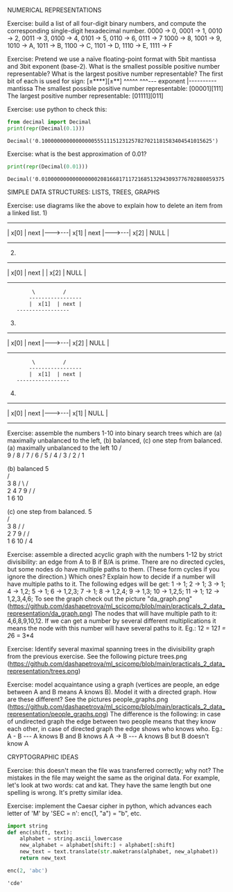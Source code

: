 NUMERICAL REPRESENTATIONS

Exercise: build a list of all four-digit binary numbers, and compute the corresponding single-digit hexadecimal number.
0000 -> 0, 0001 -> 1, 0010 -> 2, 0011 -> 3, 0100 -> 4, 0101 -> 5, 0110 -> 6, 0111 -> 7
1000 -> 8, 1001 -> 9, 1010 -> A, 1011 -> B, 1100 -> C, 1101 -> D, 1110 -> E, 1111 -> F

Exercise: Pretend we use a naïve floating-point format with 5bit mantissa and 3bit exponent (base-2).
What is the smallest possible positive number representable?
What is the largest positive number representable?
The first bit of each is used for sign:
	[±****][±**]
	 ^^^^^  ^^^--- exponent
	   |---------- mantissa
The smallest possible positive number representable: [00001][111]
The largest positive number representable: [01111][011]

Exercise: use python to check this:


```python
from decimal import Decimal
print(repr(Decimal(0.1)))
```

    Decimal('0.1000000000000000055511151231257827021181583404541015625')
    

Exercise: what is the best approximation of 0.01?


```python
print(repr(Decimal(0.01)))
```

    Decimal('0.01000000000000000020816681711721685132943093776702880859375')
    

SIMPLE DATA STRUCTURES: LISTS, TREES, GRAPHS

Exercise: use diagrams like the above to explain how to delete an item from a linked list.
1)
---------------       ---------------       ---------------
| x[0] | next |--->---| x[1] | next |--->---| x[2] | NULL | 
---------------       ---------------       ---------------
2)
---------------       ---------------
| x[0] | next |       | x[2] | NULL | 
---------------       ---------------
            \         /
           -----------------
           |  x[1]  | next |
	   -----------------
3)
---------------       ---------------
| x[0] | next |--->---| x[2] | NULL | 
---------------       ---------------
            \         /
           -----------------
           |  x[1]  | next |
	   -----------------
4)
---------------       ---------------
| x[0] | next |--->---| x[1] | NULL | 
---------------       ---------------

Exercise: assemble the numbers 1-10 into binary search trees which are (a) maximally unbalanced to the left, (b) balanced, (c) one step from balanced.
(a) maximally unbalanced to the left
                 10
                 /\
                9 
               /
              8
             /
            7
           /
          6
         /
        5
       /
      4
     /
    3
   /
  2
 /
1

(b) balanced
        5       
     /     \
    3       8
   / \     / \
  2   4   7   9
 /       /     \
1       6       10

(c) one step from balanced.
        5       
     /     \
    3       8
   /       / \
  2       7   9
 /       /     \
1       6       10
       /
      4
      
Exercise: assemble a directed acyclic graph with the numbers 1-12 by strict divisibility: an edge from A to B if B/A is prime.
There are no directed cycles, but some nodes do have multiple paths to them. (These form cycles if you ignore the direction.) Which ones?
Explain how to decide if a number will have multiple paths to it.
The following edges will be get:
1 -> 1; 2 -> 1; 3 -> 1; 4 -> 1,2; 5 -> 1; 6 -> 1,2,3; 7 -> 1; 8 -> 1,2,4; 9 -> 1,3; 10 -> 1,2,5; 11 -> 1; 12 -> 1,2,3,4,6;
To see the graph check out the picture "da_graph.png" (https://github.com/dashapetrova/ml_scicomp/blob/main/practicals_2_data_representation/da_graph.png)
The nodes that will have multiple path to it: 4,6,8,9,10,12.
If we can get a number by several different multiplications it means the node with this number will have several paths to it. Eg.: 12 = 12*1 = 2*6 = 3*4 

Exercise: Identify several maximal spanning trees in the divisibility graph from the previous exercise.
See the following picture trees.png (https://github.com/dashapetrova/ml_scicomp/blob/main/practicals_2_data_representation/trees.png)

Exercise: model acquaintance using a graph (vertices are people, an edge between A and B means A knows B). Model it with a directed graph. How are these different?
See the pictures people_graphs.png (https://github.com/dashapetrova/ml_scicomp/blob/main/practicals_2_data_representation/people_graphs.png)
The difference is the following: in case of undirected graph the edge between two people means that they know each other, in case of directed graph the edge shows who knows who.
Eg.: A - B --- A knows B and B knows A
A -> B --- A knows B but B doesn't know A

CRYPTOGRAPHIC IDEAS

Exercise: this doesn't mean the file was transferred correctly; why not?
The mistakes in the file may weight the same as the original data. For example, let's look at two words: cat and kat. They have the same length but one spelling is wrong. It's pretty similar idea.

Exercise: implement the Caesar cipher in python, which advances each letter of 'M' by 'SEC = n': enc(1, "a") = "b", etc.


```python
import string
def enc(shift, text):
    alphabet = string.ascii_lowercase
    new_alphabet = alphabet[shift:] + alphabet[:shift]
    new_text = text.translate(str.maketrans(alphabet, new_alphabet))
    return new_text
```


```python
enc(2, 'abc')
```




    'cde'


